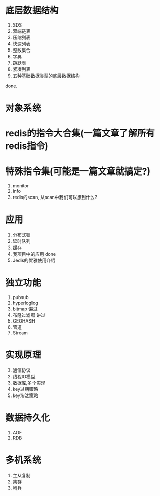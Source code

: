 
# 底层数据结构

1. SDS
2. 双端链表
3. 压缩列表
4. 快速列表
5. 整数集合
6. 字典
7. 跳跃表
8. 紧凑列表
9. 五种基础数据类型的底层数据结构

done.

# 对象系统
# redis的指令大合集(一篇文章了解所有redis指令)
# 特殊指令集(可能是一篇文章就搞定?)
1. monitor
2. info
3. redis的scan, 从scan中我们可以想到什么?


# 应用
1. 分布式锁
2. 延时队列
3. 缓存
6. 我项目中的应用 done
7. Jedis的优雅使用介绍

# 独立功能

1. pubsub
2. hyperloglog
3. bitmap 讲过
4. 布隆过滤器 讲过
5. GEOHASH
6. 管道
7. Stream

# 实现原理
1. 通信协议
2. 线程IO模型
3. 数据库,多个实现
4. key过期策略
5. key淘汰策略

# 数据持久化
1. AOF
2. RDB

# 多机系统
1. 主从复制
2. 集群
3. 哨兵




